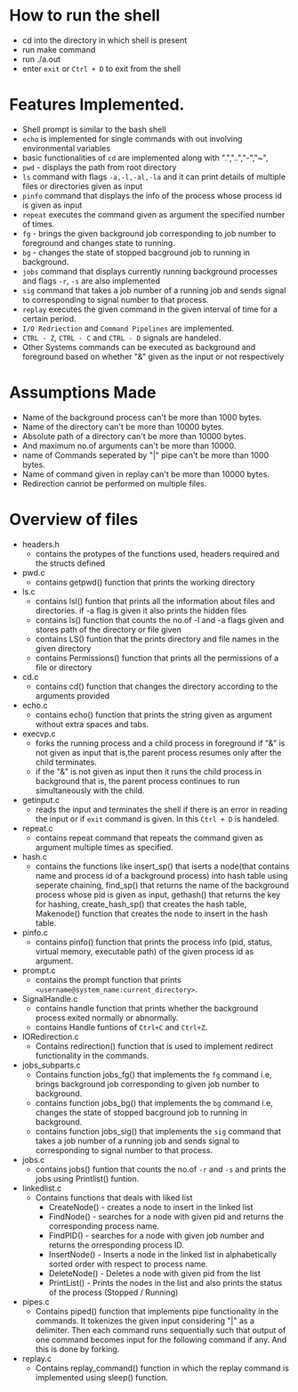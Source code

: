 # How to run the shell
- cd into the directory in which shell is present
- run make command
- run ./a.out
- enter `exit` or `Ctrl + D` to exit from the shell

# Features Implemented.
- Shell prompt is similar to the bash shell 
- `echo` is implemented for single commands with out involving environmental variables
- basic functionalities of `cd` are implemented along with ".","..","-","~",
- `pwd` - displays the path from root directory
- `ls` command with flags `-a,-l,-al,-la` and it can print details of multiple files or directories given as input
- `pinfo` command that displays the info of the process whose process id is given as input
- `repeat` executes the command given as argument the specified number of times.
- `fg` - brings the given background job corresponding to job number to foreground and changes state to running.
- `bg` - changes the state of stopped bacground job to running in background.
- `jobs` command that displays currently running background processes and flags `-r`, `-s` are also implemented
- `sig` command that takes a job number of a running job and sends signal to corresponding to signal number to that process.
- `replay` executes the given command in the given interval of time for a certain period.
- `I/O Redriection` and `Command Pipelines` are implemented.
- `CTRL - Z`, `CTRL - C` and `CTRL - D` signals are handeled.
- Other Systems commands can be executed as background and foreground based on whether "&" given as the input or not respectively

# Assumptions Made

- Name of the background process can't be more than 1000 bytes.
- Name of the directory can't be more than 10000 bytes.
- Absolute path of a directory can't be more than 10000 bytes.
- And maximum no.of arguments can't be more than 10000.
- name of Commands seperated by "|" pipe can't be more than 1000 bytes.
- Name of command given in replay can't be more than 10000 bytes.
- Redirection cannot be performed on multiple files.

# Overview of files

- headers.h
    - contains the protypes of the functions used, headers required and the structs defined
- pwd.c
    - contains getpwd() function that prints the working directory
- ls.c
    - contains lsl() funtion that prints all the information about files and directories. if -a flag is given it also prints the hidden files
    - contains ls() function that counts the no.of -l and -a flags given and stores path of the directory or file given
    - contains LS() funtion that the prints directory and file names in the given directory
    - contains Permissions() function that prints all the permissions of a file or directory
- cd.c
    - contains cd() function that changes the directory according to the arguments provided
- echo.c
    - contains echo() function that prints the string given as argument without extra spaces and tabs.
- execvp.c
    - forks the running process and a child process in foreground if "&" is not given as input that is,the parent process resumes only after the child terminates.
    - if the "&" is not given as input then it runs the child process in background that is, the parent process continues to run simultaneously with the child.
- getinput.c 
    - reads the input and terminates the shell if there is an error in reading the input or if `exit` command is given. In this `Ctrl + D` is handeled.
- repeat.c
    - contains repeat command that repeats the command given as argument multiple times as specified.
- hash.c 
    - contains the functions like insert_sp() that iserts a node(that contains name and process id of a background process) into hash table using seperate chaining, find_sp() that returns the name of the background process whose pid is given as input, gethash() that returns the key for hashing, create_hash_sp() that creates the hash table, Makenode() function that creates the node to insert in the hash table.
- pinfo.c
    - contains pinfo() function that prints the process info (pid, status, virtual memory, executable path) of the given process id as argument.
- prompt.c
    - contains the prompt function that prints `<username@system_name:current_directory>`.
- SignalHandle.c
    - contains handle function that prints whether the background process exited normally or abnormally.
    - contains Handle funtions of `Ctrl+C` and `Ctrl+Z`.
- IORedirection.c
    - Contains redirection() function that is used to implement redirect functionality in the commands.
- jobs_subparts.c
    - Contains function jobs_fg() that implements the `fg` command i.e, brings background job corresponding to given job number to background.
    - contains function jobs_bg() that implements the `bg` command i.e, changes the state of stopped bacground job to running in background.
    - contains function jobs_sig() that implements the `sig` command that takes a job number of a running job and sends signal to corresponding to signal number to that process.
- jobs.c
    - contains jobs() funtion that counts the no.of `-r` and `-s` and prints the jobs using Printlist() funtion.
- linkedlist.c
    - Contains functions that deals with liked list
        - CreateNode() - creates a node to insert in the linked list
        - FindNode() - searches for a node with given pid and returns the corresponding process name.
        - FindPID() - searches for a node with given job number and returns the orresponding process ID.
        - InsertNode() - Inserts a node in the linked list in alphabetically sorted order with respect to process name.
        - DeleteNode() - Deletes a node with given pid from the list
        - PrintList() - Prints the nodes in the list and also prints the status of the process (Stopped / Running)
- pipes.c
    - Contains piped() function that implements pipe functionality in the commands. It tokenizes the given input considering "|" as a delimiter. Then each command runs sequentially such that output of one command becomes input for the following command if any. And this is done by forking.
- replay.c
    - Contains replay_command() function in which the replay command is implemented using sleep() function.
